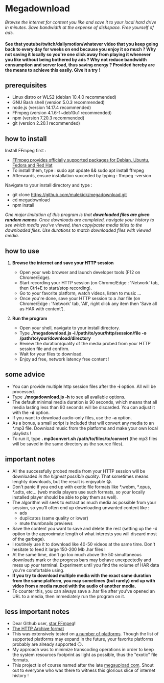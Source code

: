 # Megadownload

*Browse the internet for content you like and save it to your local hard drive in minutes. Save bandwidth at the expense of diskspace. Free yourself of ads.*

#### See that youtube/twitch/dailymotion/whatever video that you keep going back to every day for weeks on end because you enjoy it so much ? Why not saving it locally so you're one click away from playing it whenever you like without being bothered by ads ? Why not reduce bandwidth consumption and server load, thus saving energy ? Provided hereby are the means to achieve this easily. Give it a try ! ####

## prerequisites
   - Linux distro or WLS2 (debian 10.4.0 recommended)
   - GNU Bash shell (version 5.0.3 recommended)
   - node.js (version 14.17.4 recommended)
   - FFmpeg (version  4.1.6-1~deb10u1 recommended)
   - npm (version 7.20.3 recommended)
   - git (version 2.20.1 recommended)

## how to install
Install FFmpeg first :
   - [FFmpeg provides officially supported packages for Debian, Ubuntu, Fedora and Red Hat](https://ffmpeg.org/download.html)
   - To install them, type : sudo apt update && sudo apt install ffmpeg
   - Afterwards, ensure installation succeded by typing : ffmpeg -version

Navigate to your install directory and type :
   - git clone https://github.com/mulekick/megadownload.git
   - cd megadownload
   - npm install

*One major limitation of this program is that **_downloaded files are given random names_**. Once downloads are completed, navigate your history to see which media you've viewed, then copy/paste media titles to the downloaded files. Use durations to match downloaded files with viewed media.*

## how to use

1. **Browse the internet and save your HTTP session**
   - Open your web browser and launch developer tools (F12 on Chrome/Edge).
   - Start recording your HTTP session (on Chrome/Edge : 'Network' tab, then Ctrl+E to start/stop recording).
   - Go to your favorite platform, watch videos, listen to music ...
   - Once you're done, save your HTTP session to a .har file (on Chrome/Edge : 'Network' tab, 'All', right click any item then 'Save all as HAR with content').

2. **Run the program**
   - Open your shell, navigate to your install directory.
   - Type **./megadownload.js -i /path/to/your/http/session/file -o /path/to/your/download/directory**
   - Review the duration/quality of the media probed from your HTTP session file and confirm.
   - Wait for your files to download.
   - Enjoy ad free, network latency free content !

## some advice
   - You can provide multiple http session files after the **-i** option. All will be processed.
   - Type **./megadownload.js -h** to see all available options.
   - The default minimal media duration is 90 seconds, which means that all media lasting less than 90 seconds will be discarded. You can adjust it with the **-d** option.
   - If you want to download audio-only files, use the **-a** option.
   - As a bonus, a small script is included that will convert any media to an *.mp3 file. Download music from the platforms and make your own local playlists !
   - To run it, type **. mp3convert.sh /path/to/files/to/convert** (the mp3 files will be saved in the same directory as the source files).

## important notes
   - All the successfully probed media from your HTTP session will be downloaded *in the highest possible quality*. That sometimes means lenghty downloads, but the result is enjoyable 😁.
   - Don't panic if you end up with exotic file formats like *.webm, *.opus, *.adts, etc... (web media players use such formats, so your locally installed player should be able to play them as well).
   - The algorithm will seek to extract as much media as possible from your session, so you'll often end up downloading unwanted content like :
     - ads
     - duplicates (same quality or lower)
     - mute thumbnails previews
   - Save the content you want to save and delete the rest (setting up the -d option to the approximate length of what interests you will discard most of the garbage).
   - I routinely use it to download like 40-50 videos at the same time. Don't hesitate to feed it large 150-200 Mb .har files !
   - At the same time, don't go too much above the 50 simultaneous downloads mark or the progress bars may behave unexpectedly and mess up your terminal. Experiment until you find the volume of HAR data you're comfortable using.
   - **If you try to download multiple media with the exact same duration from the same platform, you may sometimes (but rarely) end up with video from a media muxed with the audio of another media.**
   - To counter this, you can always save a .har file after you've opened an URL to a media, then immediately run the program on it.

## less important notes
- Dear Github user, [star FFmpeg](https://github.com/FFmpeg/FFmpeg)!
- [The HTTP Archive format](https://en.wikipedia.org/wiki/HAR_(file_format))
- This was extensively tested on [a number of platforms](./platformslist). Though the list of supported platforms may expand in the future, your favorite platforms probably are already supported 😏. 
- My approach was to minimize transcoding operations in order to keep the system resources footprint as light as possible, thus the "exotic" file formats.
- This project is of course named after the late [megaupload.com](https://en.wikipedia.org/wiki/Megaupload). Shout out to everyone who was there to witness this glorious slice of internet history !
